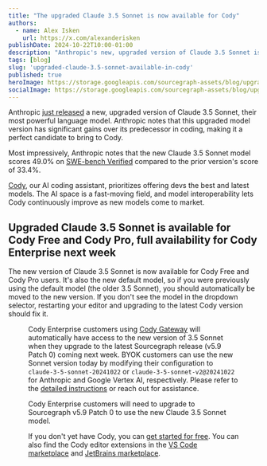 ```yaml
---
title: "The upgraded Claude 3.5 Sonnet is now available for Cody"
authors:
  - name: Alex Isken
    url: https://x.com/alexanderisken
publishDate: 2024-10-22T10:00-01:00
description: "Anthropic's new, upgraded version of Claude 3.5 Sonnet is available now for all Cody users."
tags: [blog]
slug: 'upgraded-claude-3.5-sonnet-available-in-cody'
published: true
heroImage: https://storage.googleapis.com/sourcegraph-assets/blog/upgraded-3.5-sonnet/upgraded-claude-3.5-sonnet-og.png
socialImage: https://storage.googleapis.com/sourcegraph-assets/blog/upgraded-3.5-sonnet/upgraded-claude-3.5-sonnet-og.png
---
```


Anthropic [just released](https://www.anthropic.com/news/3-5-models-and-computer-use) a new, upgraded version of Claude 3.5 Sonnet, their most powerful language model. Anthropic notes that this upgraded model version has significant gains over its predecessor in coding, making it a perfect candidate to bring to Cody.

Most impressively, Anthropic notes that the new Claude 3.5 Sonnet model scores 49.0% on [SWE-bench Verified](https://www.swebench.com/) compared to the prior version's score of 33.4%.

[Cody](https://sourcegraph.com/cody), our AI coding assistant, prioritizes offering devs the best and latest models. The AI space is a fast-moving field, and model interoperability lets Cody continuously improve as new models come to market.

## Upgraded Claude 3.5 Sonnet is available for Cody Free and Cody Pro, full availability for Cody Enterprise next week

The new version of Claude 3.5 Sonnet is now available for Cody Free and Cody Pro users. It's also the new default model, so if you were previously using the default model (the older 3.5 Sonnet), you should automatically be moved to the new version. If you don't see the model in the dropdown selector, restarting your editor and upgrading to the latest Cody version should fix it.

<Figure
  src="https://storage.googleapis.com/sourcegraph-assets/blog/upgraded-3.5-sonnet/claude-3.5-cody.jpeg"
  alt="3.5 Sonnet in the Cody model selector"
/>

Cody Enterprise customers using [Cody Gateway](https://sourcegraph.com/docs/cody/core-concepts/cody-gateway) will automatically have access to the new version of 3.5 Sonnet when they upgrade to the latest Sourcegraph release (v5.9 Patch 0) coming next week. BYOK customers can use the new Sonnet version today by modifying their configuration to `claude-3-5-sonnet-20241022` or `claude-3-5-sonnet-v2@20241022` for Anthropic and Google Vertex AI, respectively. Please refer to the [detailed instructions](https://sourcegraph.com/docs/cody/clients/model-configuration) or reach out for assistance.

<Badge text="Sourcegraph Version Requirement" size="small" color="dark-gray" circle={true} />

Cody Enterprise customers will need to upgrade to Sourcegraph v5.9 Patch 0 to use the new Claude 3.5 Sonnet model.

If you don't yet have Cody, you can [get started for free](https://sourcegraph.com/cody). You can also find the Cody editor extensions in the [VS Code marketplace](https://marketplace.visualstudio.com/items?itemName=sourcegraph.cody-ai) and [JetBrains marketplace](https://plugins.jetbrains.com/plugin/9682-sourcegraph).
